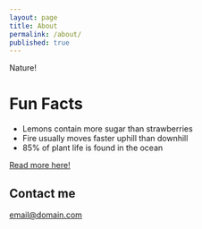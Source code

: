 ```yaml
---
layout: page
title: About
permalink: /about/
published: true
---
```


Nature!

# Fun Facts
* Lemons contain more sugar than strawberries
* Fire usually moves faster uphill than downhill
* 85% of plant life is found in the ocean

[Read more here!](http://whatthafact.com/interesting-facts-about-nature/#ixzz3Aq6phcCF)


## Contact me

[email@domain.com](mailto:johannaecole@gmail.com)
